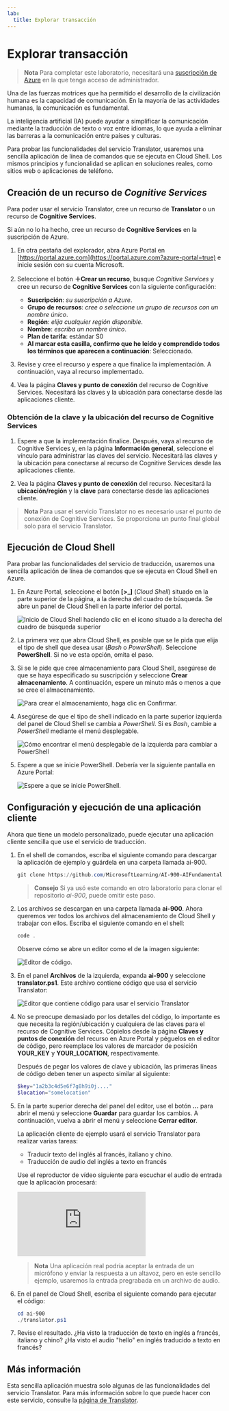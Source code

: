 ```yaml
---
lab:
  title: Explorar transacción
---
```


# <a name="explore-translation"></a>Explorar transacción

> **Nota** Para completar este laboratorio, necesitará una [suscripción de Azure](https://azure.microsoft.com/free?azure-portal=true) en la que tenga acceso de administrador.

Una de las fuerzas motrices que ha permitido el desarrollo de la civilización humana es la capacidad de comunicación. En la mayoría de las actividades humanas, la comunicación es fundamental.

La inteligencia artificial (IA) puede ayudar a simplificar la comunicación mediante la traducción de texto o voz entre idiomas, lo que ayuda a eliminar las barreras a la comunicación entre países y culturas.

Para probar las funcionalidades del servicio Translator, usaremos una sencilla aplicación de línea de comandos que se ejecuta en Cloud Shell. Los mismos principios y funcionalidad se aplican en soluciones reales, como sitios web o aplicaciones de teléfono.

## <a name="create-a-cognitive-services-resource"></a>Creación de un recurso de *Cognitive Services*

Para poder usar el servicio Translator, cree un recurso de **Translator** o un recurso de **Cognitive Services**.

Si aún no lo ha hecho, cree un recurso de **Cognitive Services** en la suscripción de Azure.

1. En otra pestaña del explorador, abra Azure Portal en [https://portal.azure.com](https://portal.azure.com?azure-portal=true) e inicie sesión con su cuenta Microsoft.

1. Seleccione el botón **&#65291;Crear un recurso**, busque *Cognitive Services* y cree un recurso de **Cognitive Services** con la siguiente configuración:
    - **Suscripción**: *su suscripción a Azure*.
    - **Grupo de recursos**: *cree o seleccione un grupo de recursos con un nombre único*.
    - **Región**: *elija cualquier región disponible*.
    - **Nombre**: *escriba un nombre único*.
    - **Plan de tarifa**: estándar S0
    - **Al marcar esta casilla, confirmo que he leído y comprendido todos los términos que aparecen a continuación**: Seleccionado.

1. Revise y cree el recurso y espere a que finalice la implementación. A continuación, vaya al recurso implementado.

1. Vea la página **Claves y punto de conexión** del recurso de Cognitive Services. Necesitará las claves y la ubicación para conectarse desde las aplicaciones cliente.

### <a name="get-the-key-and-location-for-your-cognitive-services-resource"></a>Obtención de la clave y la ubicación del recurso de Cognitive Services

1. Espere a que la implementación finalice. Después, vaya al recurso de Cognitive Services y, en la página **Información general**, seleccione el vínculo para administrar las claves del servicio. Necesitará las claves y la ubicación para conectarse al recurso de Cognitive Services desde las aplicaciones cliente.

1. Vea la página **Claves y punto de conexión** del recurso. Necesitará la **ubicación/región** y la **clave** para conectarse desde las aplicaciones cliente.

> **Nota** Para usar el servicio Translator no es necesario usar el punto de conexión de Cognitive Services. Se proporciona un punto final global solo para el servicio Translator. 

## <a name="run-cloud-shell"></a>Ejecución de Cloud Shell

Para probar las funcionalidades del servicio de traducción, usaremos una sencilla aplicación de línea de comandos que se ejecuta en Cloud Shell en Azure. 

1. En Azure Portal, seleccione el botón **[>_]** (*Cloud Shell*) situado en la parte superior de la página, a la derecha del cuadro de búsqueda. Se abre un panel de Cloud Shell en la parte inferior del portal.

    ![Inicio de Cloud Shell haciendo clic en el icono situado a la derecha del cuadro de búsqueda superior](media/translate-text-and-speech/powershell-portal-guide-1.png)

1. La primera vez que abra Cloud Shell, es posible que se le pida que elija el tipo de shell que desea usar (*Bash* o *PowerShell*). Seleccione **PowerShell**. Si no ve esta opción, omita el paso.  

1. Si se le pide que cree almacenamiento para Cloud Shell, asegúrese de que se haya especificado su suscripción y seleccione **Crear almacenamiento**. A continuación, espere un minuto más o menos a que se cree el almacenamiento.

    ![Para crear el almacenamiento, haga clic en Confirmar.](media/translate-text-and-speech/powershell-portal-guide-2.png)

1. Asegúrese de que el tipo de shell indicado en la parte superior izquierda del panel de Cloud Shell se cambia a *PowerShell*. Si es *Bash*, cambie a *PowerShell* mediante el menú desplegable. 

    ![Cómo encontrar el menú desplegable de la izquierda para cambiar a PowerShell](media/translate-text-and-speech/powershell-portal-guide-3.png) 

1. Espere a que se inicie PowerShell. Debería ver la siguiente pantalla en Azure Portal:  

    ![Espere a que se inicie PowerShell.](media/translate-text-and-speech/powershell-prompt.png)

## <a name="configure-and-run-a-client-application"></a>Configuración y ejecución de una aplicación cliente

Ahora que tiene un modelo personalizado, puede ejecutar una aplicación cliente sencilla que use el servicio de traducción.

1. En el shell de comandos, escriba el siguiente comando para descargar la aplicación de ejemplo y guárdela en una carpeta llamada ai-900.

    ```PowerShell
    git clone https://github.com/MicrosoftLearning/AI-900-AIFundamentals ai-900
    ```

    >**Consejo** Si ya usó este comando en otro laboratorio para clonar el repositorio *ai-900*, puede omitir este paso.

1. Los archivos se descargan en una carpeta llamada **ai-900**. Ahora queremos ver todos los archivos del almacenamiento de Cloud Shell y trabajar con ellos. Escriba el siguiente comando en el shell: 

     ```PowerShell
    code .
    ```

    Observe cómo se abre un editor como el de la imagen siguiente: 

    ![Editor de código.](media/translate-text-and-speech/powershell-portal-guide-4.png)

1. En el panel **Archivos** de la izquierda, expanda **ai-900** y seleccione **translator.ps1**. Este archivo contiene código que usa el servicio Translator:

    ![Editor que contiene código para usar el servicio Translator](media/translate-text-and-speech/translate-code.png)

1. No se preocupe demasiado por los detalles del código, lo importante es que necesita la región/ubicación y cualquiera de las claves para el recurso de Cognitive Services. Cópielos desde la página **Claves y puntos de conexión** del recurso en Azure Portal y péguelos en el editor de código, pero reemplace los valores de marcador de posición **YOUR_KEY** y **YOUR_LOCATION**, respectivamente.

    Después de pegar los valores de clave y ubicación, las primeras líneas de código deben tener un aspecto similar al siguiente:

    ```PowerShell
    $key="1a2b3c4d5e6f7g8h9i0j...."
    $location="somelocation"
    ```

1. En la parte superior derecha del panel del editor, use el botón **...** para abrir el menú y seleccione **Guardar** para guardar los cambios. A continuación, vuelva a abrir el menú y seleccione **Cerrar editor**.

    La aplicación cliente de ejemplo usará el servicio Translator para realizar varias tareas:
    - Traducir texto del inglés al francés, italiano y chino.
    - Traducción de audio del inglés a texto en francés

    Use el reproductor de vídeo siguiente para escuchar el audio de entrada que la aplicación procesará:

    <div class="embeddedvideo"><iframe src="https://www.microsoft.com/videoplayer/embed/RWORN0" frameborder="0" allowfullscreen="true" data-linktype="external"></iframe></div>


    > **Nota** Una aplicación real podría aceptar la entrada de un micrófono y enviar la respuesta a un altavoz, pero en este sencillo ejemplo, usaremos la entrada pregrabada en un archivo de audio.

1. En el panel de Cloud Shell, escriba el siguiente comando para ejecutar el código:

    ```PowerShell
    cd ai-900
    ./translator.ps1
    ```

1. Revise el resultado. ¿Ha visto la traducción de texto en inglés a francés, italiano y chino?  ¿Ha visto el audio "hello" en inglés traducido a texto en francés?

## <a name="learn-more"></a>Más información

Esta sencilla aplicación muestra solo algunas de las funcionalidades del servicio Translator. Para más información sobre lo que puede hacer con este servicio, consulte la [página de Translator](https://docs.microsoft.com/azure/cognitive-services/translator/translator-overview).